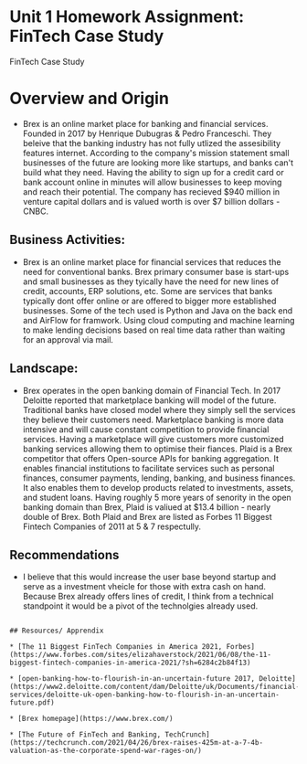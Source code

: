 # Unit 1 Homework Assignment: FinTech Case Study


 FinTech Case Study

# Overview and Origin

* Brex is an online market place for banking and financial services. Founded in 2017 by Henrique Dubugras & Pedro Franceschi. They beleive that the banking industry has not fully utlized the assesibility features internet. According to the company's mission statement small businesses of the future are looking more like startups, and banks can't build what they need. Having the ability to sign up for a credit card or bank account online in minutes will allow businesses to keep moving and reach their potential. The company has recieved $940 million in venture capital dollars and is valued worth is over $7 billion dollars - CNBC. 


## Business Activities:

  * Brex is an online market place for financial services that reduces the need for conventional banks. Brex primary consumer base is start-ups and small businesses as they tyically have the need for new lines of credit, accounts, ERP solutions, etc. Some are services that banks typically dont offer online or are offered to bigger more established businesses. Some of the tech used is Python and Java on the back end and AirFlow for framwork. Using cloud computing and machine learning to make lending decisions based on real time data rather than waiting for an approval via mail.


## Landscape:

* Brex operates in the open banking domain of Financial Tech. In 2017 Deloitte reported that marketplace banking will model of the future. Traditional banks have closed model where they simply sell the services they believe their customers need. Marketplace banking is more data intensive and will cause constant competition to provide financial services. Having a marketplace will give customers more customized banking services allowing them to optimise their fiances. Plaid is a Brex competitor that offers Open-source APIs for banking aggregation. It enables financial institutions to facilitate services such as personal finances, consumer payments, lending, banking, and business finances. It also enables them to develop products related to investments, assets, and student loans. Having roughly 5 more years of senority in the open banking domain than Brex, Plaid is valiued at $13.4 billion - nearly double of Brex. Both Plaid and Brex are listed as Forbes 11 Biggest Fintech Companies of 2011 at 5 & 7 respectully.


## Recommendations

*  I believe that this would increase the user base beyond startup and serve as a investment vheicle for those with extra cash on hand. Because Brex already offers lines of credit, I think from a technical standpoint it would be a pivot of the technolgies already used. 


```

## Resources/ Apprendix

* [The 11 Biggest FinTech Companies in America 2021, Forbes](https://www.forbes.com/sites/elizahaverstock/2021/06/08/the-11-biggest-fintech-companies-in-america-2021/?sh=6284c2b84f13)

* [open-banking-how-to-flourish-in-an-uncertain-future 2017, Deloitte] (https://www2.deloitte.com/content/dam/Deloitte/uk/Documents/financial-services/deloitte-uk-open-banking-how-to-flourish-in-an-uncertain-future.pdf)

* [Brex homepage](https://www.brex.com/)

* [The Future of FinTech and Banking, TechCrunch](https://techcrunch.com/2021/04/26/brex-raises-425m-at-a-7-4b-valuation-as-the-corporate-spend-war-rages-on/)

```
